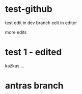 test-github
===========
test edit in dev branch edit in editor

more edits

# test 1 - edited
kažkas ...

# antras branch